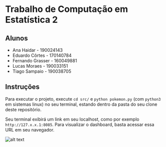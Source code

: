# Trabalho de Computação em Estatística 2

## Alunos
- Ana Haidar - 190024143
- Eduardo Côrtes - 170140784
- Fernando Grasser - 160049881
- Lucas Moraes - 190033151
- Tiago Sampaio - 190038705
  
## Instruções
Para executar o projeto, execute `cd src/` e `python pokemon.py` (com `python3` em sistemas linux) no seu terminal, estando dentro da pasta do seu clone deste repositório.

Seu terminal exibirá um link em seu localhost, como por exemplo `http://127.x.x.1:8085`. Para visualizar o dashboard, basta acessar essa URL em seu navegador.


![alt text](https://gitlab.com/eddcorts/dashboard-pokemon/-/tree/master/imagens/exemplo_cmd?raw=true)
